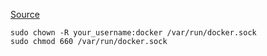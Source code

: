[Source](https://www.linkedin.com/pulse/resolving-docker-permission-denied-error-guide-om-prakash-singh)

```
sudo chown -R your_username:docker /var/run/docker.sock 
sudo chmod 660 /var/run/docker.sock
```
